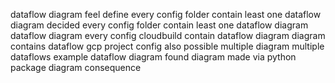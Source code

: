 dataflow diagram feel define every config folder contain least one dataflow diagram decided every config folder contain least one dataflow diagram dataflow diagram every config cloudbuild contain dataflow diagram diagram contains dataflow gcp project config also possible multiple diagram multiple dataflows example dataflow diagram found diagram made via python package diagram consequence